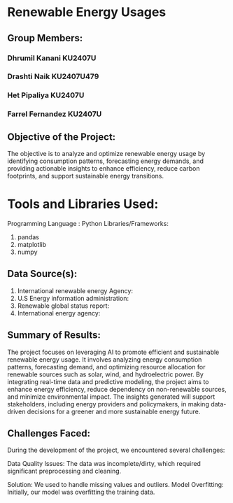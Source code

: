 # Renewable Energy Usages

## Group Members:
### Dhrumil Kanani KU2407U
### Drashti Naik KU2407U479
### Het Pipaliya KU2407U
### Farrel Fernandez KU2407U


## Objective of the Project:
The objective is to analyze and optimize renewable energy usage by identifying consumption patterns, forecasting energy demands, and providing actionable insights to enhance efficiency, reduce carbon footprints, and support sustainable energy transitions.


# Tools and Libraries Used:
Programming Language : Python
Libraries/Frameworks:
1. pandas
2. matplotlib
3. numpy


## Data Source(s):
1. International renewable energy Agency:
2. U.S Energy information administration:
3. Renewable global status report:
4. International energy agency:


## Summary of Results:
The project focuses on leveraging AI to promote efficient and sustainable renewable energy usage. It involves analyzing energy consumption patterns, forecasting demand, and optimizing resource allocation for renewable sources such as solar, wind, and hydroelectric power. By integrating real-time data and predictive modeling, the project aims to enhance energy efficiency, reduce dependency on non-renewable sources, and minimize environmental impact. The insights generated will support stakeholders, including energy providers and policymakers, in making data-driven decisions for a greener and more sustainable energy future.


## Challenges Faced:
During the development of the project, we encountered several challenges:

Data Quality Issues: The data was incomplete/dirty, which required significant preprocessing and cleaning.

Solution: We used to handle missing values and outliers.
Model Overfitting: Initially, our model was overfitting the training data.

